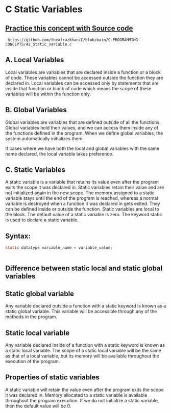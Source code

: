 # C Static Variables
## [Practice this concept with Source code ](https://github.com/theafrazkhan/C/blob/main/C-PROGRAMMING-CONCEPTS/42_Static_variable.c)

```
 https://github.com/theafrazkhan/C/blob/main/C-PROGRAMMING-CONCEPTS/42_Static_variable.c
```

## A. Local Variables
Local variables are variables that are declared inside a function or a block of code. These variables cannot be accessed outside the function they are declared in. Local variables can be accessed only by statements that are inside that function or block of code which means the scope of these variables will be within the function only.

 

## B. Global Variables
Global variables are variables that are defined outside of all the functions. Global variables hold their values, and we can access them inside any of the functions defined in the program. When we define global variables, the system automatically initializes them.

If cases where we have both the local and global variables with the same name declared, the local variable takes preference.

 

## C. Static Variables
A static variable is a variable that retains its value even after the program exits the scope it was declared in. Static variables retain their value and are not initialized again in the new scope. The memory assigned to a static variable stays until the end of the program is reached, whereas a normal variable is destroyed when a function it was declared in gets exited. They can be defined inside or outside the function. Static variables are local to the block. The default value of a static variable is zero. The keyword static is used to declare a static variable.

## Syntax:
``` c
static datatype variable_name = variable_value;
 
```
## Difference between static local and static global variables
## Static global variable

Any variable declared outside a function with a static keyword is known as a static global variable. This variable will be accessible through any of the methods in the program.

 

## Static local variable

Any variable declared inside of a function with a static keyword is known as a static local variable. The scope of a static local variable will be the same as that of a local variable, but its memory will be available throughout the execution of the program.

 

## Properties of static variables
A static variable will retain the value even after the program exits the scope it was declared in.
Memory allocated to a static variable is available throughout the program execution.
If we do not initialize a static variable, then the default value will be 0.